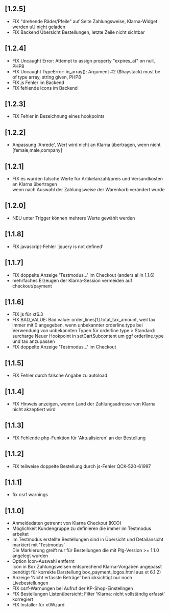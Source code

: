 ## [1.2.5]
- FIX "drehende Räder/Pfeile" auf Seite Zahlungsweise, Klarna-Widget werden uU nicht geladen
- FIX Backend Übersicht Bestellungen, letzte Zeile nicht sichtbar

## [1.2.4]
- FIX Uncaught Error: Attempt to assign property "expires_at" on null, PHP8
- FIX Uncaught TypeError: in_array(): Argument #2 ($haystack) must be of type array, string given, PHP8
- FIX js Fehler im Backend
- FIX fehlende Icons im Backend

## [1.2.3]
- FIX Fehler in Bezeichnung eines hookpoints

## [1.2.2]
- Anpassung 'Anrede', Wert wird nicht an Klarna übertragen, wenn nicht [female,male,company]

## [1.2.1]
- FIX es wurden falsche Werte für Artikelanzahl/preis und Versandkosten an Klarna übertragen  
  wenn nach Auswahl der Zahlungsweise der Warenkorb verändert wurde

## [1.2.0]
- NEU unter Trigger können mehrere Werte gewählt werden

## [1.1.8]
- FIX  javascript-Fehler 'jquery is not defined'

## [1.1.7]
- FIX doppelte Anzeige 'Testmodus...' im Checkout (anders al in 1.1.6)
- mehrfaches Erzeugen der Klarna-Session vermeiden auf checkout/payment

## [1.1.6]
- FIX js für xt6.3
- FIX BAD_VALUE: Bad value: order_lines[1].total_tax_amount, weil tax immer mit 0 angegeben, wenn unbekannter orderline.type
  bei Verwendung von unbekannten Typen für orderline.type > Standard: surcharge 
  Neuer Hookpoint in setCartSubcontent um ggf orderline.type und tax anzupassen
- FIX doppelte Anzeige 'Testmodus...' im Checkout

## [1.1.5]
- FIX Fehler durch falsche Angabe zu autoload

## [1.1.4]
- FIX Hinweis anzeigen, wennn Land der Zahlungsadresse von Klarna nicht akzeptiert wird

## [1.1.3]
- FIX Fehlende php-Funktion für 'Aktualisieren' an der Bestellung

## [1.1.2]
- FIX teilweise doppelte Bestellung durch js-Fehler QCK-520-61997

## [1.1.1]
- fix csrf warnings

## [1.1.0]
- Anmeldedaten getrennt von Klarna Checkout (KCO)
- Möglichkeit Kundengruppe zu definieren die immer im Testmodus arbeitet  
- Im Testmodus erstellte Bestellungen sind in Übersicht und Detailansicht markiert mit 'Testmodus'  
  Die Markierung greift nur für Bestellungen die mit Plg-Version >= 1.1.0 angelegt wurden
- Option Icon-Auswahl entfernt  
  Icon in Box Zahlungsweisen entsprechend Klarna-Vorgaben angepasst  
  benötigt für korrekte Darstellung box_payment_logos.html aus xt 6.1.2)  
- Anzeige 'Nicht erfasste Beträge' berücksichtigt nur noch Livebestellungen
- FIX csrf-Warnungen bei Aufruf der KP-Shop-Einstellngen  
- FIX Bestellungen Listenübersicht: Filter 'Klarna: nicht vollständig erfasst' korregiert
- FIX Installer für xtWizard